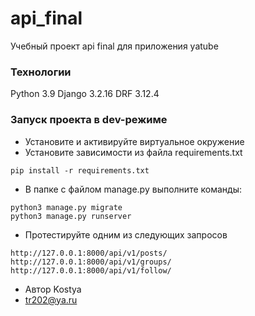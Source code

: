 # api_final
Учебный проект api final для приложения yatube
### Технологии
Python 3.9
Django 3.2.16
DRF 3.12.4
### Запуск проекта в dev-режиме
- Установите и активируйте виртуальное окружение
- Установите зависимости из файла requirements.txt
```
pip install -r requirements.txt
``` 
- В папке с файлом manage.py выполните команды:
```
python3 manage.py migrate
python3 manage.py runserver
```
- Протестируйте одним из следующих запросов
```
http://127.0.0.1:8000/api/v1/posts/
http://127.0.0.1:8000/api/v1/groups/
http://127.0.0.1:8000/api/v1/follow/
```
- Автор Kostya
- tr202@ya.ru
